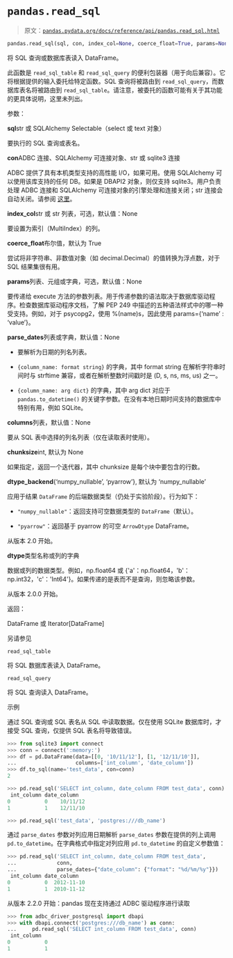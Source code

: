 # `pandas.read_sql`

> 原文：[`pandas.pydata.org/docs/reference/api/pandas.read_sql.html`](https://pandas.pydata.org/docs/reference/api/pandas.read_sql.html)

```py
pandas.read_sql(sql, con, index_col=None, coerce_float=True, params=None, parse_dates=None, columns=None, chunksize=None, dtype_backend=_NoDefault.no_default, dtype=None)
```

将 SQL 查询或数据库表读入 DataFrame。

此函数是 `read_sql_table` 和 `read_sql_query` 的便利包装器（用于向后兼容）。它将根据提供的输入委托给特定函数。SQL 查询将被路由到 `read_sql_query`，而数据库表名将被路由到 `read_sql_table`。请注意，被委托的函数可能有关于其功能的更具体说明，这里未列出。

参数：

**sql**str 或 SQLAlchemy Selectable（select 或 text 对象）

要执行的 SQL 查询或表名。

**con**ADBC 连接、SQLAlchemy 可连接对象、str 或 sqlite3 连接

ADBC 提供了具有本机类型支持的高性能 I/O，如果可用。使用 SQLAlchemy 可以使用该库支持的任何 DB。如果是 DBAPI2 对象，则仅支持 sqlite3。用户负责处理 ADBC 连接和 SQLAlchemy 可连接对象的引擎处理和连接关闭；str 连接会自动关闭。请参阅 [这里](https://docs.sqlalchemy.org/en/20/core/connections.html)。

**index_col**str 或 str 列表，可选，默认值：None

要设置为索引（MultiIndex）的列。

**coerce_float**布尔值，默认为 True

尝试将非字符串、非数值对象（如 decimal.Decimal）的值转换为浮点数，对于 SQL 结果集很有用。

**params**列表、元组或字典，可选，默认值：None

要传递给 execute 方法的参数列表。用于传递参数的语法取决于数据库驱动程序。检查数据库驱动程序文档，了解 PEP 249 中描述的五种语法样式中的哪一种受支持。例如，对于 psycopg2，使用 %(name)s，因此使用 params={‘name’ : ‘value’}。

**parse_dates**列表或字典，默认值：None

+   要解析为日期的列名列表。

+   `{column_name: format string}` 的字典，其中 format string 在解析字符串时间时与 strftime 兼容，或者在解析整数时间戳时是 (D, s, ns, ms, us) 之一。

+   `{column_name: arg dict}` 的字典，其中 arg dict 对应于 `pandas.to_datetime()` 的关键字参数。在没有本地日期时间支持的数据库中特别有用，例如 SQLite。

**columns**列表，默认值：None

要从 SQL 表中选择的列名列表（仅在读取表时使用）。

**chunksize**int, 默认为 None

如果指定，返回一个迭代器，其中 chunksize 是每个块中要包含的行数。

**dtype_backend**{‘numpy_nullable’, ‘pyarrow’}, 默认为 ‘numpy_nullable’

应用于结果 `DataFrame` 的后端数据类型（仍处于实验阶段）。行为如下：

+   `"numpy_nullable"`：返回支持可空数据类型的 `DataFrame`（默认）。

+   `"pyarrow"`：返回基于 pyarrow 的可空 `ArrowDtype` DataFrame。

从版本 2.0 开始。

**dtype**类型名称或列的字典

数据或列的数据类型。例如，np.float64 或 {'a'：np.float64，'b'：np.int32，'c'：'Int64'}。如果传递的是表而不是查询，则忽略该参数。

从版本 2.0.0 开始。

返回：

DataFrame 或 Iterator[DataFrame]

另请参见

`read_sql_table`

将 SQL 数据库表读入 DataFrame。

`read_sql_query`

将 SQL 查询读入 DataFrame。

示例

通过 SQL 查询或 SQL 表名从 SQL 中读取数据。仅在使用 SQLite 数据库时，才接受 SQL 查询，仅提供 SQL 表名将导致错误。

```py
>>> from sqlite3 import connect
>>> conn = connect(':memory:')
>>> df = pd.DataFrame(data=[[0, '10/11/12'], [1, '12/11/10']],
...                   columns=['int_column', 'date_column'])
>>> df.to_sql(name='test_data', con=conn)
2 
```

```py
>>> pd.read_sql('SELECT int_column, date_column FROM test_data', conn)
 int_column date_column
0           0    10/11/12
1           1    12/11/10 
```

```py
>>> pd.read_sql('test_data', 'postgres:///db_name') 
```

通过 `parse_dates` 参数对列应用日期解析 `parse_dates` 参数在提供的列上调用 `pd.to_datetime`。在字典格式中指定对列应用 `pd.to_datetime` 的自定义参数值：

```py
>>> pd.read_sql('SELECT int_column, date_column FROM test_data',
...             conn,
...             parse_dates={"date_column": {"format": "%d/%m/%y"}})
 int_column date_column
0           0  2012-11-10
1           1  2010-11-12 
```

从版本 2.2.0 开始：pandas 现在支持通过 ADBC 驱动程序进行读取

```py
>>> from adbc_driver_postgresql import dbapi  
>>> with dbapi.connect('postgres:///db_name') as conn:  
...     pd.read_sql('SELECT int_column FROM test_data', conn)
 int_column
0           0
1           1 
```
